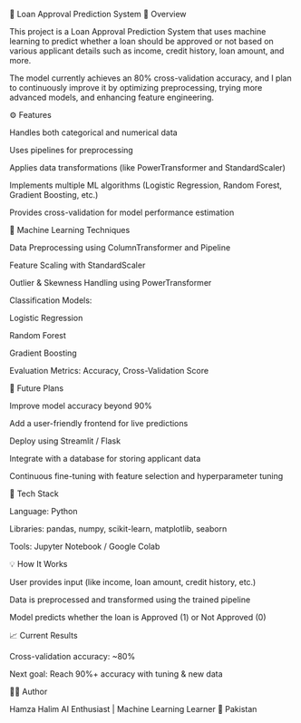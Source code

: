 🏡 Loan Approval Prediction System
📘 Overview

This project is a Loan Approval Prediction System that uses machine learning to predict whether a loan should be approved or not based on various applicant details such as income, credit history, loan amount, and more.

The model currently achieves an 80% cross-validation accuracy, and I plan to continuously improve it by optimizing preprocessing, trying more advanced models, and enhancing feature engineering.

⚙️ Features

Handles both categorical and numerical data

Uses pipelines for preprocessing

Applies data transformations (like PowerTransformer and StandardScaler)

Implements multiple ML algorithms (Logistic Regression, Random Forest, Gradient Boosting, etc.)

Provides cross-validation for model performance estimation

🧠 Machine Learning Techniques

Data Preprocessing using ColumnTransformer and Pipeline

Feature Scaling with StandardScaler

Outlier & Skewness Handling using PowerTransformer

Classification Models:

Logistic Regression

Random Forest

Gradient Boosting

Evaluation Metrics: Accuracy, Cross-Validation Score

🚀 Future Plans

Improve model accuracy beyond 90%

Add a user-friendly frontend for live predictions

Deploy using Streamlit / Flask

Integrate with a database for storing applicant data

Continuous fine-tuning with feature selection and hyperparameter tuning

🧩 Tech Stack

Language: Python

Libraries: pandas, numpy, scikit-learn, matplotlib, seaborn

Tools: Jupyter Notebook / Google Colab

💡 How It Works

User provides input (like income, loan amount, credit history, etc.)

Data is preprocessed and transformed using the trained pipeline

Model predicts whether the loan is Approved (1) or Not Approved (0)

📈 Current Results

Cross-validation accuracy: ~80%

Next goal: Reach 90%+ accuracy with tuning & new data

👨‍💻 Author

Hamza Halim
AI Enthusiast | Machine Learning Learner
📍 Pakistan
